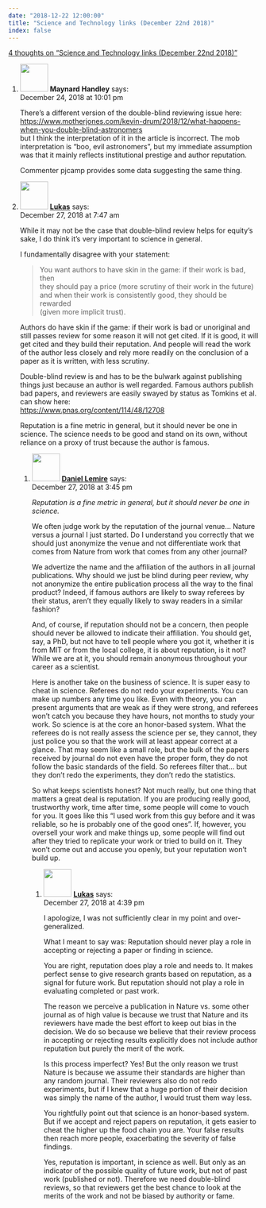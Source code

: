 ```yaml
---
date: "2018-12-22 12:00:00"
title: "Science and Technology links (December 22nd 2018)"
index: false
---
```


[4 thoughts on &ldquo;Science and Technology links (December 22nd 2018)&rdquo;](/lemire/blog/2018/12-22-science-and-technology-links-december-22nd-2018)

<ol class="comment-list">
<li id="comment-375505" class="comment even thread-even depth-1">
<div class="comment-author vcard">
<img alt src="https://secure.gravatar.com/avatar/6fff5350c6615902c2176ce665453029?s=56&#038;d=mm&#038;r=g" srcset="https://secure.gravatar.com/avatar/6fff5350c6615902c2176ce665453029?s=112&#038;d=mm&#038;r=g 2x" class="avatar avatar-56 photo" height="56" width="56" decoding="async" /> <b class="fn">Maynard Handley</b> <span class="says">says:</span> </div>
<div class="comment-metadata"><time datetime="2018-12-24T22:01:43+00:00">December 24, 2018 at 10:01 pm</time></a> </div>
<div class="comment-content">
<p>There&rsquo;s a different version of the double-blind reviewing issue here:<br/>
<a href="https://www.motherjones.com/kevin-drum/2018/12/what-happens-when-you-double-blind-astronomers" rel="nofollow ugc">https://www.motherjones.com/kevin-drum/2018/12/what-happens-when-you-double-blind-astronomers</a><br/>
but I think the interpretation of it in the article is incorrect. The mob interpretation is &ldquo;boo, evil astronomers&rdquo;, but my immediate assumption was that it mainly reflects institutional prestige and author reputation.</p>
<p>Commenter pjcamp provides some data suggesting the same thing.</p>
</div>
</li>
<li id="comment-376168" class="comment odd alt thread-odd thread-alt depth-1 parent">
<div class="comment-author vcard">
<img alt src="https://secure.gravatar.com/avatar/43b21351806c7e2a1122778b8f62856b?s=56&#038;d=mm&#038;r=g" srcset="https://secure.gravatar.com/avatar/43b21351806c7e2a1122778b8f62856b?s=112&#038;d=mm&#038;r=g 2x" class="avatar avatar-56 photo" height="56" width="56" decoding="async" /> <b class="fn"><a href="http://lukaskawerau.com" class="url" rel="ugc external nofollow">Lukas</a></b> <span class="says">says:</span> </div>
<div class="comment-metadata"><time datetime="2018-12-27T07:47:56+00:00">December 27, 2018 at 7:47 am</time></a> </div>
<div class="comment-content">
<p>While it may not be the case that double-blind review helps for equity&rsquo;s sake, I do think it&rsquo;s very important to science in general.</p>
<p>I fundamentally disagree with your statement:</p>
<blockquote><p>
You want authors to have skin in the game: if their work is bad, then<br/>
they should pay a price (more scrutiny of their work in the future)<br/>
and when their work is consistently good, they should be rewarded<br/>
(given more implicit trust).
</p></blockquote>
<p>Authors do have skin if the game: if their work is bad or unoriginal and still passes review for some reason it will not get cited. If it is good, it will get cited and they build their reputation. And people will read the work of the author less closely and rely more readily on the conclusion of a paper as it is written, with less scrutiny.</p>
<p>Double-blind review is and has to be the bulwark against publishing things just because an author is well regarded. Famous authors publish bad papers, and reviewers are easily swayed by status as Tomkins et al. can show here:<br/>
<a href="https://www.pnas.org/content/114/48/12708" rel="nofollow ugc">https://www.pnas.org/content/114/48/12708</a></p>
<p>Reputation is a fine metric in general, but it should never be one in science. The science needs to be good and stand on its own, without reliance on a proxy of trust because the author is famous.</p>
</div>
<ol class="children">
<li id="comment-376268" class="comment byuser comment-author-lemire bypostauthor even depth-2 parent">
<div class="comment-author vcard">
<img alt src="https://secure.gravatar.com/avatar/2ca999bef9535950f5b84281a4dab006?s=56&#038;d=mm&#038;r=g" srcset="https://secure.gravatar.com/avatar/2ca999bef9535950f5b84281a4dab006?s=112&#038;d=mm&#038;r=g 2x" class="avatar avatar-56 photo" height="56" width="56" loading="lazy" decoding="async" /> <b class="fn"><a href="https://lemire.me/en/" class="url" rel="ugc">Daniel Lemire</a></b> <span class="says">says:</span> </div>
<div class="comment-metadata"><time datetime="2018-12-27T15:45:06+00:00">December 27, 2018 at 3:45 pm</time></a> </div>
<div class="comment-content">
<p><em>Reputation is a fine metric in general, but it should never be one in science.</em></p>
<p>We often judge work by the reputation of the journal venue&#8230; Nature versus a journal I just started. Do I understand you correctly that we should just anonymize the venue and not differentiate work that comes from Nature from work that comes from any other journal?</p>
<p>We advertize the name and the affiliation of the authors in all journal publications. Why should we just be blind during peer review, why not anonymize the entire publication process all the way to the final product? Indeed, if famous authors are likely to sway referees by their status, aren&rsquo;t they equally likely to sway readers in a similar fashion?</p>
<p>And, of course, if reputation should not be a concern, then people should never be allowed to indicate their affiliation. You should get, say, a PhD, but not have to tell people where you got it, whether it is from MIT or from the local college, it is about reputation, is it not? While we are at it, you should remain anonymous throughout your career as a scientist.</p>
<p>Here is another take on the business of science. It is super easy to cheat in science. Referees do not redo your experiments. You can make up numbers any time you like. Even with theory, you can present arguments that are weak as if they were strong, and referees won&rsquo;t catch you because they have hours, not months to study your work. So science is at the core an honor-based system. What the referees do is not really assess the science per se, they cannot, they just police you so that the work will at least appear correct at a glance. That may seem like a small role, but the bulk of the papers received by journal do not even have the proper form, they do not follow the basic standards of the field. So referees filter that&#8230; but they don&rsquo;t redo the experiments, they don&rsquo;t redo the statistics.</p>
<p>So what keeps scientists honest? Not much really, but one thing that matters a great deal is reputation. If you are producing really good, trustworthy work, time after time, some people will come to vouch for you. It goes like this &ldquo;I used work from this guy before and it was reliable, so he is probably one of the good ones&rdquo;. If, however, you oversell your work and make things up, some people will find out after they tried to replicate your work or tried to build on it. They won&rsquo;t come out and accuse you openly, but your reputation won&rsquo;t build up.</p>
</div>
<ol class="children">
<li id="comment-376282" class="comment odd alt depth-3">
<div class="comment-author vcard">
<img alt src="https://secure.gravatar.com/avatar/43b21351806c7e2a1122778b8f62856b?s=56&#038;d=mm&#038;r=g" srcset="https://secure.gravatar.com/avatar/43b21351806c7e2a1122778b8f62856b?s=112&#038;d=mm&#038;r=g 2x" class="avatar avatar-56 photo" height="56" width="56" loading="lazy" decoding="async" /> <b class="fn"><a href="http://lukaskawerau.com" class="url" rel="ugc external nofollow">Lukas</a></b> <span class="says">says:</span> </div>
<div class="comment-metadata"><time datetime="2018-12-27T16:39:25+00:00">December 27, 2018 at 4:39 pm</time></a> </div>
<div class="comment-content">
<p>I apologize, I was not sufficiently clear in my point and over-generalized.</p>
<p>What I meant to say was: Reputation should never play a role in accepting or rejecting a paper or finding in science.</p>
<p>You are right, reputation does play a role and needs to. It makes perfect sense to give research grants based on reputation, as a signal for future work. But reputation should not play a role in evaluating completed or past work.</p>
<p>The reason we perceive a publication in Nature vs. some other journal as of high value is because we trust that Nature and its reviewers have made the best effort to keep out bias in the decision. We do so because we believe that their review process in accepting or rejecting results explicitly does not include author reputation but purely the merit of the work.</p>
<p>Is this process imperfect? Yes! But the only reason we trust Nature is because we assume their standards are higher than any random journal. Their reviewers also do not redo experiments, but if I knew that a huge portion of their decision was simply the name of the author, I would trust them way less.</p>
<p>You rightfully point out that science is an honor-based system. But if we accept and reject papers on reputation, it gets easier to cheat the higher up the food chain you are. Your false results then reach more people, exacerbating the severity of false findings.</p>
<p>Yes, reputation is important, in science as well. But only as an indicator of the possible quality of future work, but not of past work (published or not). Therefore we need double-blind reviews, so that reviewers get the best chance to look at the merits of the work and not be biased by authority or fame.</p>
</div>
</li>
</ol>
</li>
</ol>
</li>
</ol>
